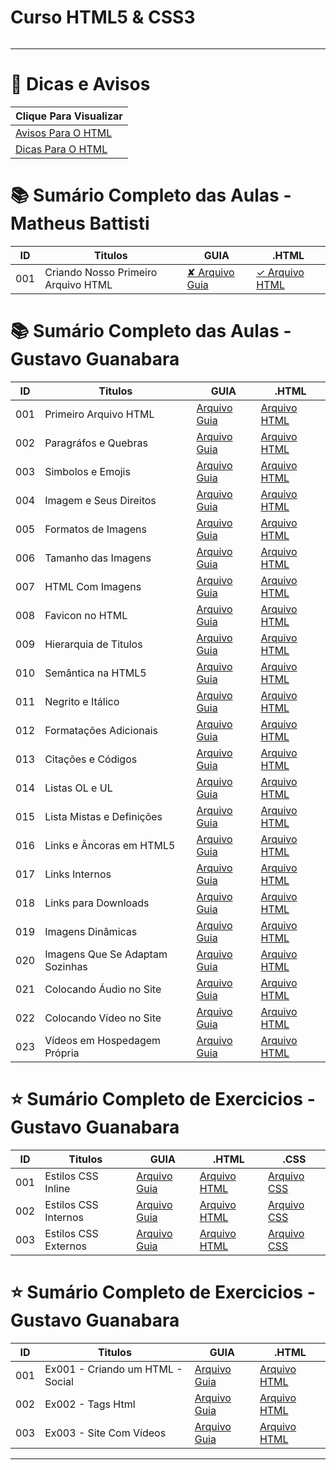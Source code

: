 # Curso HTML5 & CSS3

<img src="https://www.hostinger.com.br/tutoriais/wp-content/uploads/sites/12/2021/11/o-que-e-html.webp" alt="" widht=45>

---

# 🔗 Dicas e Avisos
| Clique Para Visualizar                      |
| ------------------------------------------- |
| [Avisos Para O HTML](html.AVISOS/README.md) |
| [Dicas Para O HTML](html.DICAS/README.md)   |

# 📚 Sumário Completo das Aulas - Matheus Battisti
| ID  | Titulos                             | GUIA               | .HTML                                                                  |
| --- | ----------------------------------- | ------------------ | ---------------------------------------------------------------------- |
| 001 | Criando Nosso Primeiro Arquivo HTML | [✘ Arquivo Guia]() | [✓ Arquivo HTML](html.AULAS/MatheusBattisti.Aulas/aula.001/index.html) |


# 📚 Sumário Completo das Aulas - Gustavo Guanabara
| ID  | Titulos                         | GUIA                                          | .HTML                                          |
| --- | ------------------------------- | --------------------------------------------- | ---------------------------------------------- |
| 001 | Primeiro Arquivo HTML           | [Arquivo Guia](html.AULAS/aula.001/README.md) | [Arquivo HTML](html.AULAS/aula.001/index.html) |
| 002 | Paragráfos e Quebras            | [Arquivo Guia](html.AULAS/aula.002/README.md) | [Arquivo HTML](html.AULAS/aula.002/index.html) |
| 003 | Simbolos e Emojis               | [Arquivo Guia](html.AULAS/aula.003/README.md) | [Arquivo HTML](html.AULAS/aula.003/index.html) |
| 004 | Imagem e Seus Direitos          | [Arquivo Guia](html.AULAS/aula.004/README.md) | [Arquivo HTML]()                               |
| 005 | Formatos de Imagens             | [Arquivo Guia](html.AULAS/aula.005/README.md) | [Arquivo HTML]()                               |
| 006 | Tamanho das Imagens             | [Arquivo Guia](html.AULAS/aula.006/README.md) | [Arquivo HTML]()                               |
| 007 | HTML Com Imagens                | [Arquivo Guia](html.AULAS/aula.007/README.md) | [Arquivo HTML](html.AULAS/aula.007/index.html) |
| 008 | Favicon no HTML                 | [Arquivo Guia](html.AULAS/aula.008/README.md) | [Arquivo HTML](html.AULAS/aula.008/index.html) |
| 009 | Hierarquia de Titulos           | [Arquivo Guia](html.AULAS/aula.009/README.md) | [Arquivo HTML](html.AULAS/aula.009/index.html) |
| 010 | Semântica na HTML5              | [Arquivo Guia]()                              | [Arquivo HTML]()                               |
| 011 | Negrito e Itálico               | [Arquivo Guia](html.AULAS/aula.011/README.md) | [Arquivo HTML](html.AULAS/aula.011/index.html) |
| 012 | Formatações Adicionais          | [Arquivo Guia](html.AULAS/aula.012/README.md) | [Arquivo HTML](html.AULAS/aula.012/index.html) |
| 013 | Citações e Códigos              | [Arquivo Guia](html.AULAS/aula.013/README.md) | [Arquivo HTML](html.AULAS/aula.013/index.html) |
| 014 | Listas OL e UL                  | [Arquivo Guia](html.AULAS/aula.014/README.md) | [Arquivo HTML](html.AULAS/aula.014/index.html) |
| 015 | Lista Mistas e Definições       | [Arquivo Guia](html.AULAS/aula.015/README.md) | [Arquivo HTML](html.AULAS/aula.015/index.html) |
| 016 | Links e Âncoras em HTML5        | [Arquivo Guia](html.AULAS/aula.016/README.md) | [Arquivo HTML](html.AULAS/aula.016/index.html) |
| 017 | Links Internos                  | [Arquivo Guia]()                              | [Arquivo HTML](html.AULAS/aula.017/index.html) |
| 018 | Links para Downloads            | [Arquivo Guia]()                              | [Arquivo HTML](html.AULAS/aula.018/index.html) |
| 019 | Imagens Dinâmicas               | [Arquivo Guia]()                              | [Arquivo HTML](#)                              |
| 020 | Imagens Que Se Adaptam Sozinhas | [Arquivo Guia]()                              | [Arquivo HTML](html.AULAS/aula.020/index.html) |
| 021 | Colocando Áudio no Site         | [Arquivo Guia]()                              | [Arquivo HTML](html.AULAS/aula.021/index.html) |
| 022 | Colocando Vídeo no Site         | [Arquivo Guia](html.AULAS/aula.022/README.md) | [Arquivo HTML](html.AULAS/aula.022/index.html) |
| 023 | Vídeos em Hospedagem Própria    | [Arquivo Guia]()                              | [Arquivo HTML](html.AULAS/aula.023/index.html) |

# ⭐ Sumário Completo de Exercicios - Gustavo Guanabara

| ID  | Titulos              | GUIA                                         | .HTML                                         | .CSS                                                   |
| --- | -------------------- | -------------------------------------------- | --------------------------------------------- | ------------------------------------------------------ |
| 001 | Estilos CSS Inline   | [Arquivo Guia]()                             | [Arquivo HTML](css.AULAS/aula.001/index.html) | [Arquivo CSS](#)                                       |
| 002 | Estilos CSS Internos | [Arquivo Guia]()                             | [Arquivo HTML](css.AULAS/aula.002/index.html) | [Arquivo CSS](#)                                       |
| 003 | Estilos CSS Externos | [Arquivo Guia](css.AULAS/aula.003/README.md) | [Arquivo HTML](css.AULAS/aula.003/index.html) | [Arquivo CSS](css.AULAS/aula.003/assets/css/style.css) |


# ⭐ Sumário Completo de Exercicios - Gustavo Guanabara
| ID  | Titulos                          | GUIA             | .HTML                                     |
| --- | -------------------------------- | ---------------- | ----------------------------------------- |
| 001 | Ex001 - Criando um HTML - Social | [Arquivo Guia]() | [Arquivo HTML](html.EX/ex.001/index.html) |
| 002 | Ex002 - Tags Html                | [Arquivo Guia]() | [Arquivo HTML](html.EX/ex.002/index.html) |
| 003 | Ex003 - Site Com Vídeos          | [Arquivo Guia]() | [Arquivo HTML](html.EX/ex.003/index.html) |

---
